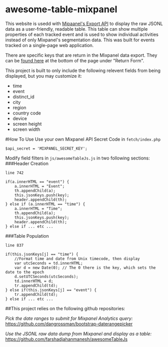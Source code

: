 # awesome-table-mixpanel

This website is usedd with [Mipaanel's Export API](https://mixpanel.com/docs/api-documentation/exporting-raw-data-you-inserted-into-mixpanel) to display the raw JSONL data as a user-friendly, readable table. This table can show multiple properties of each tracked event and is used to show individual activities instead of only Mixpanel's segmentation data. This was built for events tracked on a single-page web application.

There are specific keys that are return in the Mixpanel data export. They can be [found here](https://mixpanel.com/docs/api-documentation/exporting-raw-data-you-inserted-into-mixpanel) at the bottom of the page under "Return Form".

This project is built to only include the following relevent fields from being displayed, but you may customize it:

- time
- event
- distinct_id
- city
- region
- country code
- device
- screen height
- screen width

#How To Use
Use your own Mixpanel API Secret Code in `fetch/index.php`
```
$api_secret = 'MIXPANEL_SECRET_KEY';
```


Modify field filters in `js/awesomeTableJs.js` in two following sections:
###Header Creation
```
line 742

if(a.innerHTML == "event") {
    a.innerHTML = "Event";
    th.appendChild(a);
    this.jsonKeys.push(key);
    header.appendChild(th);
} else if (a.innerHTML == "time") {
    a.innerHTML = "Time";
    th.appendChild(a);
    this.jsonKeys.push(key);
    header.appendChild(th);
} else if ... etc ...
```

###Table Population
```
line 837

if(this.jsonKeys[j] == "time") {
    //Format time and date from Unix timecode, then display
    var utcSeconds = td.innerHTML;
    var d = new Date(0); // The 0 there is the key, which sets the date to the epoch
    d.setUTCSeconds(utcSeconds);
    td.innerHTML = d;
    tr.appendChild(td);
} else if(this.jsonKeys[j] == "event") {
    tr.appendChild(td);
} else if ... etc ...
```


##This project relies on the following github repositories:

_Pick the date ranges to submit for Mixpanel Analytics query:_
https://github.com/dangrossman/bootstrap-daterangepicker

_Use the JSONL raw data dump from Mixpanel and display as a table:_
https://github.com/farshadjahanmanesh/awesomeTableJs






